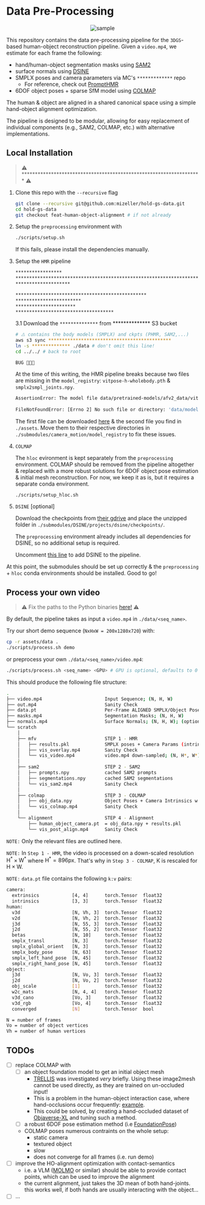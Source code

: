 # Data Pre-Processing

<div align="center">
  <img src="assets/sample.png" alt="sample">
</div>

This repository contains the data pre-processing pipeline for the `3DGS`-based human-object reconstruction pipeline. Given a `video.mp4`, we estimate for each frame the following:

- hand/human-object segmentation masks using [SAM2](https://github.com/facebookresearch/sam2)
- surface normals using [DSINE](https://github.com/baegwangbin/DSINE)
- SMPLX poses and camera parameters via MC's `*************` repo
  - For reference, check out [PromptHMR](https://yufu-wang.github.io/phmr-page/)
- 6DOF object poses + sparse SfM model using [COLMAP](https://github.com/cvg/Hierarchical-Localization)

The human & object are aligned in a shared canonical space using a simple hand-object alignment optimization.

The pipeline is designed to be modular, allowing for easy replacement of individual components (e.g., SAM2, COLMAP, etc.) with alternative implementations.

## Local Installation

> ⚠️ ******************************************************************* ⚠️

1. Clone this repo with the `--recursive` flag

    ```bash
    git clone --recursive git@github.com:mizeller/hold-gs-data.git 
    cd hold-gs-data
    git checkout feat-human-object-alignment # if not already
    ```

2. Setup the `preprocessing` environment with

    ```bash
    ./scripts/setup.sh
    ```

    If this fails, please install the dependencies manually.

3. Setup the `HMR` pipeline

    ```bash
    *****************
    ******************************************************************************************
    ********************

    ************************************************
    ************************
    **********************
    ************************************
    ```

   3.1 Download the `**************` from ************** S3 bucket

    ```bash
    # ⚠️ contains the body models (SMPLX) and ckpts (PHMR, SAM2,...)
    aws s3 sync *********************************************
    ln -s ************** ./data # don't omit this line!
    cd ../../ # back to root
    ```

    `BUG 🐞🐞🐞`

    At the time of this writing, the HMR pipeline breaks because two files are missing in the `model_registry`: `vitpose-h-wholebody.pth` & `smplx2smpl_joints.npy`.

    ```bash
    AssertionError: The model file data/pretrained-models/afv2_data/vitpose-h-wholebody.pth does not exist!
     
    FileNotFoundError: [Errno 2] No such file or directory: 'data/models/SMPL/smplx2smpl_joints.npy'
    ```

    The first file can be downloaded [here](https://huggingface.co/JunkyByte/easy_ViTPose/blob/main/torch/wholebody/vitpose-h-wholebody.pth) & the second file you find in `./assets`. Move them to their respective directories in `./submodules/camera_motion/model_registry` to fix these issues.

4. `COLMAP`

    The `hloc` evironment is kept separately from the `preprocessing` environment. COLMAP should be removed from the pipeline altogether & replaced with a more robust solutions for 6DOF object pose estimation & initial mesh reconstruction. For now, we keep it as is, but it requires a separate conda environment.

    ```bash
    ./scripts/setup_hloc.sh 
    ```

5. `DSINE` [optional]

    Download the checkpoints from [their gdrive](https://drive.google.com/drive/folders/1t3LMJIIrSnCGwOEf53Cyg0lkSXd3M4Hm) and place the unzipped folder in `./submodules/DSINE/projects/dsine/checkpoints/`.

    The `preprocessing` environment already includes all dependencies for DSINE, so no additional setup is required.

    Uncomment [this line](./scripts/process.sh#L55) to add DSINE to the pipeline.

At this point, the submodules should be set up correctly & the `preprocessing` + `hloc` conda environments should be installed. Good to go!

## Process your own video

> ⚠️ Fix the paths to the Python binaries [here!](./scripts/process.sh#L23) ⚠️

By default, the pipeline takes as input a `video.mp4` in `./data/<seq_name>`.

Try our short demo sequence (`NxHxW = 200x1280x720`) with:

```bash
cp -r assets/data .
./scripts/process.sh demo
```

or preprocess your own `./data/<seq_name>/video.mp4`:

```bash
./scripts/process.sh <seq_name> <GPU> # GPU is optional, defaults to 0
```

This should produce the following file structure:

```bash
.
├── video.mp4                       Input Sequence; (N, H, W)
├── out.mp4                         Sanity Check
├── data.pt                         Per-Frame ALIGNED SMPLX/Object Poses, Camera Params, SfM Model
├── masks.mp4                       Segmentation Masks; (N, H, W)
├── normals.mp4                     Surface Normals; (N, H, W); (optional)
└── scratch                        
    │
    ├── mfv                         STEP 1 - HMR
    │   ├── results.pkl             SMPLX poses + Camera Params (intrinsics w.r.t resized video)
    │   ├── vis_overlay.mp4         Sanity Check
    │   └── vis_video.mp4           video.mp4 down-sampled; (N, H*, W*)  
    │
    ├── sam2                        STEP 2 - SAM2
    │   ├── prompts.npy             cached SAM2 prompts
    │   ├── segmentations.npy       cached SAM2 segmentations
    │   └── vis_sam2.mp4            Sanity Check
    │
    ├── colmap                      STEP 3 - COLMAP
    │   ├── obj_data.npy            Object Poses + Camera Intrinsics w.r.t HxW
    │   └── vis_colmap.mp4          Sanity Check
    │
    └── alignment                   STEP 4 - Alignment
        ├── human_object_camera.pt  = obj_data.npy + results.pkl
        └── vis_post_align.mp4      Sanity Check
```

`NOTE:` Only the relevant files are outlined here.

`NOTE:` In `Step 1 - HMR`, the video is processed on a down-scaled resolution $\text{H}^{*}\times\text{W}^{*}$ where $\text{H}^{*} = 896\text{px}$. That's why in `Step 3 - COLMAP`, $\text{K}$ is rescaled for $\text{H}\times\text{W}$.

`NOTE:` `data.pt` file contains the following `k:v` pairs:

```bash
camera:
  extrinsics            [4, 4]      torch.Tensor  float32
  intrinsics            [3, 3]      torch.Tensor  float32
human:
  v3d                   [N, Vh, 3]  torch.Tensor  float32
  v2d                   [N, Vh, 2]  torch.Tensor  float32
  j3d                   [N, 55, 3]  torch.Tensor  float32
  j2d                   [N, 55, 2]  torch.Tensor  float32
  betas                 [N, 10]     torch.Tensor  float32
  smplx_transl          [N, 3]      torch.Tensor  float32
  smplx_global_orient   [N, 3]      torch.Tensor  float32
  smplx_body_pose       [N, 63]     torch.Tensor  float32
  smplx_left_hand_pose  [N, 45]     torch.Tensor  float32
  smplx_right_hand_pose [N, 45]     torch.Tensor  float32
object:
  j3d                   [N, Vo, 3]  torch.Tensor  float32
  j2d                   [N, Vo, 2]  torch.Tensor  float32
  obj_scale             [1]         torch.Tensor  float32
  w2c_mats              [N, 4, 4]   torch.Tensor  float32
  v3d_cano              [Vo, 3]     torch.Tensor  float32
  v3d_rgb               [Vo, 4]     torch.Tensor  float32
  converged             [N]         torch.Tensor  bool   

N = number of frames
Vo = number of object vertices
Vh = number of human vertices
```

## TODOs

- [ ] replace COLMAP with
  - [ ] an object foundation model to get an initial object mesh
    - [TRELLIS](https://trellis3d.github.io) was investigated *very* briefly. Using these image2mesh cannot be used directly, as they are trained on un-occluded input!
    - This is a problem in the human-object interaction case, where hand-occlusions occur frequently: [example](./assets/trellis_problem.mp4).
    - This could be solved, by creating a hand-occluded dataset of [Objaverse-XL](https://objaverse.allenai.org) and tuning such a method.
  - [ ] a robust 6DOF pose estimation method (i.e [FoundationPose](https://nvlabs.github.io/FoundationPose/))
  - COLMAP poses numerous contraints on the whole setup:
    - static camera
    - textured object
    - slow
    - does not converge for all frames (i.e. run demo)
- [ ] improve the HO-alignment optimization with contact-semantics
  - i.e. a VLM ([MOLMO](https://molmo.allenai.org) or similar) should be able to provide contact points, which can be used to improve the alignment
  - the current alignment, just takes the 3D mean of both hand-joints. this works well, if both hands are usually interacting with the object...
- [ ] ...
